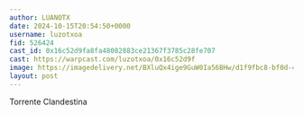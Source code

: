 ```yaml
---
author: LUANOTX
date: 2024-10-15T20:54:50+0000
username: luzotxoa
fid: 526424
cast_id: 0x16c52d9fa8fa48082883ce21367f3785c28fe707
cast: https://warpcast.com/luzotxoa/0x16c52d9f
image: https://imagedelivery.net/BXluQx4ige9GuW0Ia56BHw/d1f9fbc8-bf0d-4f24-f85e-174ff622aa00/original
layout: post
---
```

Torrente Clandestina  

<img src='https://imagedelivery.net/BXluQx4ige9GuW0Ia56BHw/d1f9fbc8-bf0d-4f24-f85e-174ff622aa00/original' alt='' referrerpolicy='no-referrer'/>